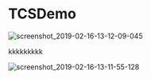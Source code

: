 # TCSDemo

![screenshot_2019-02-16-13-12-09-045](https://user-images.githubusercontent.com/26084498/52906267-e444d700-3250-11e9-8d3d-ad086bb766bf.jpeg)

kkkkkkkkk

![screenshot_2019-02-16-13-11-55-128](https://user-images.githubusercontent.com/26084498/52906276-16eecf80-3251-11e9-8c42-81dc868c2a33.jpeg)

